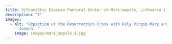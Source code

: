 ```yaml
---
title: Vilkaviškis Diocese Pastoral Center in Marijampolė, Lithuania (interior)
description: "1"
images:
  - alt: "Depiction of the Resurrection Cross with Holy Virgin Mary and Saint
      Joseph. "
    image: images/marijampolė_4.jpg
---
```

